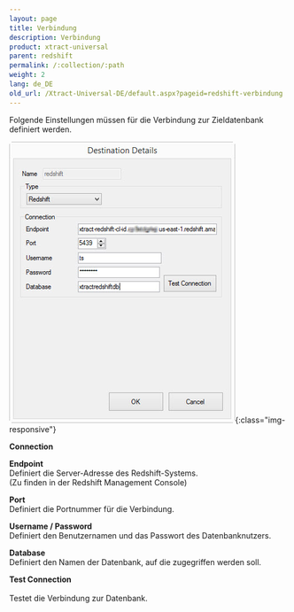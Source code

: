 ```yaml
---
layout: page
title: Verbindung
description: Verbindung
product: xtract-universal
parent: redshift
permalink: /:collection/:path
weight: 2
lang: de_DE
old_url: /Xtract-Universal-DE/default.aspx?pageid=redshift-verbindung
---
```


Folgende Einstellungen müssen für die Verbindung zur Zieldatenbank definiert werden.

![XU_redshift_destination](/img/content/XU_redshift_destination.jpg){:class="img-responsive"}


**Connection**


**Endpoint**<br>
Definiert die Server-Adresse des Redshift-Systems.<br>
(Zu finden in der Redshift Management Console)

**Port**<br>
Definiert die Portnummer für die Verbindung.

**Username / Password**<br>
Definiert den Benutzernamen und das Passwort des Datenbanknutzers.

**Database**<br>
Definiert den Namen der Datenbank, auf die zugegriffen werden soll.

**Test Connection**<br>                     
Testet die Verbindung zur Datenbank. 

